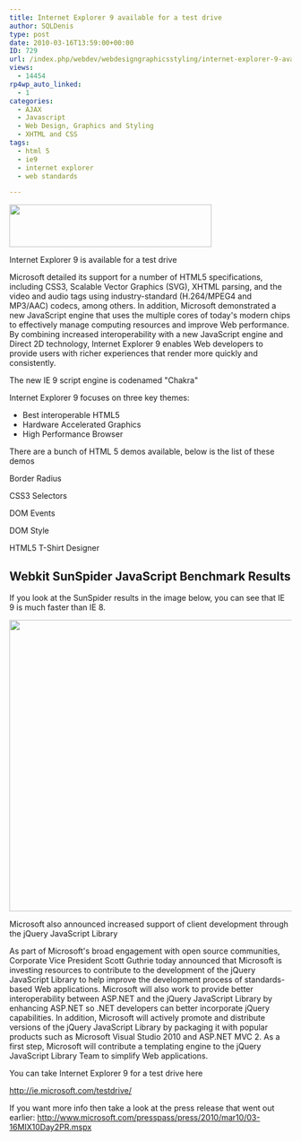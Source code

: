 ```yaml
---
title: Internet Explorer 9 available for a test drive
author: SQLDenis
type: post
date: 2010-03-16T13:59:00+00:00
ID: 729
url: /index.php/webdev/webdesigngraphicsstyling/internet-explorer-9-available-for-a-test/
views:
  - 14454
rp4wp_auto_linked:
  - 1
categories:
  - AJAX
  - Javascript
  - Web Design, Graphics and Styling
  - XHTML and CSS
tags:
  - html 5
  - ie9
  - internet explorer
  - web standards

---
```

<img src="https://lessthandot.z19.web.core.windows.net/wp-content/uploads/blogs/WebDev//IE9.PNG" alt="" title="" width="361" height="76" />

Internet Explorer 9 is available for a test drive

Microsoft detailed its support for a number of HTML5 specifications, including CSS3, Scalable Vector Graphics (SVG), XHTML parsing, and the video and audio tags using industry-standard (H.264/MPEG4 and MP3/AAC) codecs, among others. In addition, Microsoft demonstrated a new JavaScript engine that uses the multiple cores of today's modern chips to effectively manage computing resources and improve Web performance. By combining increased interoperability with a new JavaScript engine and Direct 2D technology, Internet Explorer 9 enables Web developers to provide users with richer experiences that render more quickly and consistently.

The new IE 9 script engine is codenamed "Chakra"
  
Internet Explorer 9 focuses on three key themes:

  * Best interoperable HTML5
  * Hardware Accelerated Graphics
  * High Performance Browser

There are a bunch of HTML 5 demos available, below is the list of these demos
  
Border Radius
  
CSS3 Selectors
  
DOM Events
  
DOM Style
  
HTML5 T-Shirt Designer

## Webkit SunSpider JavaScript Benchmark Results

If you look at the SunSpider results in the image below, you can see that IE 9 is much faster than IE 8.

<img src="https://lessthandot.z19.web.core.windows.net/wp-content/uploads/blogs/WebDev//SunSpiderResults.png" alt="" title="" width="736" height="520" />

Microsoft also announced increased support of client development through the jQuery JavaScript Library

As part of Microsoft's broad engagement with open source communities, Corporate Vice President Scott Guthrie today announced that Microsoft is investing resources to contribute to the development of the jQuery JavaScript Library to help improve the development process of standards-based Web applications. Microsoft will also work to provide better interoperability between ASP.NET and the jQuery JavaScript Library by enhancing ASP.NET so .NET developers can better incorporate jQuery capabilities. In addition, Microsoft will actively promote and distribute versions of the jQuery JavaScript Library by packaging it with popular products such as Microsoft Visual Studio 2010 and ASP.NET MVC 2. As a first step, Microsoft will contribute a templating engine to the jQuery JavaScript Library Team to simplify Web applications.

You can take Internet Explorer 9 for a test drive here
  
http://ie.microsoft.com/testdrive/

If you want more info then take a look at the press release that went out earlier: http://www.microsoft.com/presspass/press/2010/mar10/03-16MIX10Day2PR.mspx